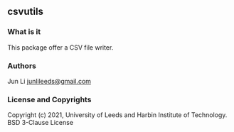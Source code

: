 csvutils
--------

### What is it

This package offer a CSV file writer.

### Authors

Jun Li <junlileeds@gmail.com>

### License and Copyrights

Copyright (c) 2021, University of Leeds and Harbin Institute of Technology.
BSD 3-Clause License